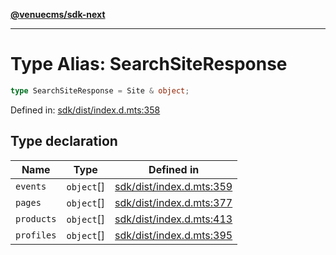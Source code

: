 [**@venuecms/sdk-next**](../Index.md)

***

# Type Alias: SearchSiteResponse

```ts
type SearchSiteResponse = Site & object;
```

Defined in: [sdk/dist/index.d.mts:358](https://github.com/venuecms/sdk/blob/856f3c21fe737a18a698a4045f39e91f8662f370/packages/sdk/dist/index.d.mts#L358)

## Type declaration

| Name | Type | Defined in |
| ------ | ------ | ------ |
| `events` | `object`[] | [sdk/dist/index.d.mts:359](https://github.com/venuecms/sdk/blob/856f3c21fe737a18a698a4045f39e91f8662f370/packages/sdk/dist/index.d.mts#L359) |
| `pages` | `object`[] | [sdk/dist/index.d.mts:377](https://github.com/venuecms/sdk/blob/856f3c21fe737a18a698a4045f39e91f8662f370/packages/sdk/dist/index.d.mts#L377) |
| `products` | `object`[] | [sdk/dist/index.d.mts:413](https://github.com/venuecms/sdk/blob/856f3c21fe737a18a698a4045f39e91f8662f370/packages/sdk/dist/index.d.mts#L413) |
| `profiles` | `object`[] | [sdk/dist/index.d.mts:395](https://github.com/venuecms/sdk/blob/856f3c21fe737a18a698a4045f39e91f8662f370/packages/sdk/dist/index.d.mts#L395) |

